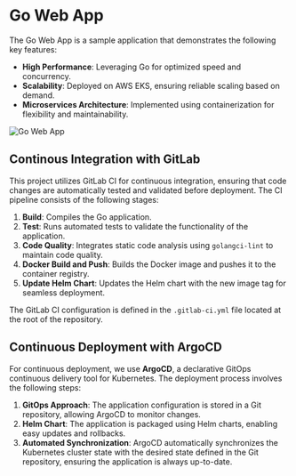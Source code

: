 # Go Web App

The Go Web App is a sample application that demonstrates the following key features:
- **High Performance**: Leveraging Go for optimized speed and concurrency.
- **Scalability**: Deployed on AWS EKS, ensuring reliable scaling based on demand.
- **Microservices Architecture**: Implemented using containerization for flexibility and maintainability.

![Go Web App](diagram.png)
## Continous Integration with GitLab

This project utilizes GitLab CI for continuous integration, ensuring that code changes are automatically tested and validated before deployment. The CI pipeline consists of the following stages:

1. **Build**: Compiles the Go application.
2. **Test**: Runs automated tests to validate the functionality of the application.
3. **Code Quality**: Integrates static code analysis using `golangci-lint` to maintain code quality.
4. **Docker Build and Push**: Builds the Docker image and pushes it to the container registry.
5. **Update Helm Chart**: Updates the Helm chart with the new image tag for seamless deployment.

The GitLab CI configuration is defined in the `.gitlab-ci.yml` file located at the root of the repository.

## Continuous Deployment with ArgoCD

For continuous deployment, we use **ArgoCD**, a declarative GitOps continuous delivery tool for Kubernetes. The deployment process involves the following steps:

1. **GitOps Approach**: The application configuration is stored in a Git repository, allowing ArgoCD to monitor changes.
2. **Helm Chart**: The application is packaged using Helm charts, enabling easy updates and rollbacks.
3. **Automated Synchronization**: ArgoCD automatically synchronizes the Kubernetes cluster state with the desired state defined in the Git repository, ensuring the application is always up-to-date.
